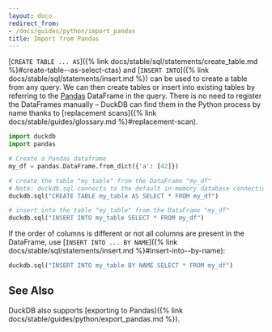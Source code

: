 ```yaml
---
layout: docu
redirect_from:
- /docs/guides/python/import_pandas
title: Import from Pandas
---
```


[`CREATE TABLE ... AS`]({% link docs/stable/sql/statements/create_table.md %}#create-table--as-select-ctas) and [`INSERT INTO`]({% link docs/stable/sql/statements/insert.md %}) can be used to create a table from any query.
We can then create tables or insert into existing tables by referring to the [Pandas](https://pandas.pydata.org/) DataFrame in the query.
There is no need to register the DataFrames manually –
DuckDB can find them in the Python process by name thanks to [replacement scans]({% link docs/stable/guides/glossary.md %}#replacement-scan).

```python
import duckdb
import pandas

# Create a Pandas dataframe
my_df = pandas.DataFrame.from_dict({'a': [42]})

# create the table "my_table" from the DataFrame "my_df"
# Note: duckdb.sql connects to the default in-memory database connection
duckdb.sql("CREATE TABLE my_table AS SELECT * FROM my_df")

# insert into the table "my_table" from the DataFrame "my_df"
duckdb.sql("INSERT INTO my_table SELECT * FROM my_df")
```

If the order of columns is different or not all columns are present in the DataFrame, use [`INSERT INTO ... BY NAME`]({% link docs/stable/sql/statements/insert.md %}#insert-into--by-name):

```python
duckdb.sql("INSERT INTO my_table BY NAME SELECT * FROM my_df")
```

## See Also

DuckDB also supports [exporting to Pandas]({% link docs/stable/guides/python/export_pandas.md %}).
